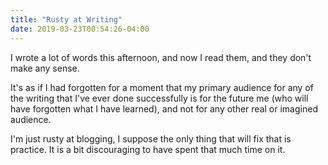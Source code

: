 ```yaml
---
title: "Rusty at Writing"
date: 2019-03-23T00:54:26-04:00
---
```

I wrote a lot of words this afternoon, and now I read them, and
they don't make any sense.

It's as if I had forgotten for a moment that my primary audience
for any of the writing that I've ever done successfully is for the
future me (who will have forgotten what I have learned), and not
for any other real or imagined audience.

I'm just rusty at blogging, I suppose the only thing that will fix
that is practice. It is a bit discouraging to have spent that much
time on it.

